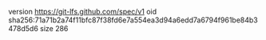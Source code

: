 version https://git-lfs.github.com/spec/v1
oid sha256:71a71b2a74f11bfc87f38fd6e7a554ea3d94a6edd7a6794f961be84b3478d5d6
size 286
